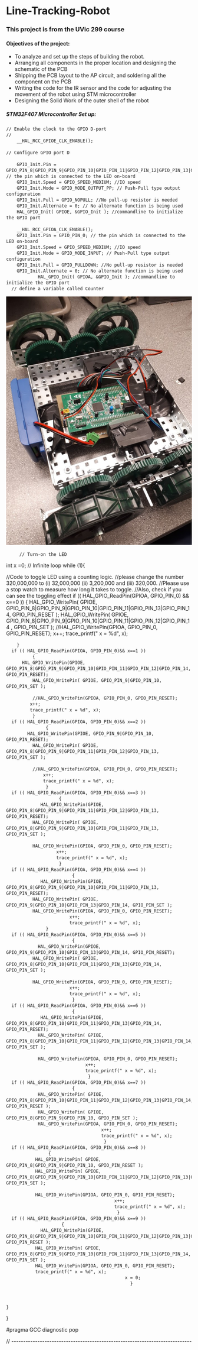 # Line-Tracking-Robot
### This project is from the UVic 299 course ###

#### Objectives of the project: #####
* To analyze and set up the steps of building the robot. 
* Arranging all components in the proper location and  designing the schematic of the PCB 
* Shipping the PCB layout to the AP circuit, and soldering all the component on the PCB
* Writing the code for the IR sensor and the code for adjusting the movement of the robot using STM microcontroller
* Designing the Solid Work of the outer shell of the robot

##### STM32F407 Microcontroller Set up: #####

    // Enable the clock to the GPIO D-port
    //
        __HAL_RCC_GPIOE_CLK_ENABLE();

    // Configure GPIO port D

        GPIO_Init.Pin = GPIO_PIN_8|GPIO_PIN_9|GPIO_PIN_10|GPIO_PIN_11|GPIO_PIN_12|GPIO_PIN_13|GPIO_PIN_14; // the pin which is connected to the LED on-board
        GPIO_Init.Speed = GPIO_SPEED_MEDIUM; //IO speed
        GPIO_Init.Mode = GPIO_MODE_OUTPUT_PP; // Push-Pull type output configuration
        GPIO_Init.Pull = GPIO_NOPULL; //No pull-up resistor is needed
        GPIO_Init.Alternate = 0; // No alternate function is being used
        HAL_GPIO_Init( GPIOE, &GPIO_Init ); //commandline to initialize the GPIO port

        __HAL_RCC_GPIOA_CLK_ENABLE();
        GPIO_Init.Pin = GPIO_PIN_0; // the pin which is connected to the LED on-board
        GPIO_Init.Speed = GPIO_SPEED_MEDIUM; //IO speed
        GPIO_Init.Mode = GPIO_MODE_INPUT; // Push-Pull type output configuration
        GPIO_Init.Pull = GPIO_PULLDOWN; //No pull-up resistor is needed
        GPIO_Init.Alternate = 0; // No alternate function is being used
                HAL_GPIO_Init( GPIOA, &GPIO_Init ); //commandline to initialize the GPIO port
      // define a variable called Counter
 

![alt text](https://github.com/Suchawit/Line-Tracking-Robot/blob/main/Robot_without_case.jpg)

         // Turn-on the LED
int x =0;
// Infinite loop
  while (1){

//Code to toggle LED using a counting logic.
//please change the number 320,000,000 to (i) 32,000,000 (ii) 3,200,000 and (iii) 320,000.
//Please use a stop watch to measure how long it takes to toggle.
//Also, check if you can see the toggling effect
     if ((  HAL_GPIO_ReadPin(GPIOA, GPIO_PIN_0) && x==0 ))
        {
    	 HAL_GPIO_WritePin( GPIOE, GPIO_PIN_8|GPIO_PIN_9|GPIO_PIN_10|GPIO_PIN_11|GPIO_PIN_13|GPIO_PIN_14, GPIO_PIN_RESET );
    	      HAL_GPIO_WritePin( GPIOE, GPIO_PIN_8|GPIO_PIN_9|GPIO_PIN_10|GPIO_PIN_11|GPIO_PIN_12|GPIO_PIN_14 , GPIO_PIN_SET );
    	      //HAL_GPIO_WritePin(GPIOA, GPIO_PIN_0, GPIO_PIN_RESET);
    	  x++;
    	  trace_printf(" x = %d", x);

        }
      if (( HAL_GPIO_ReadPin(GPIOA, GPIO_PIN_0)&& x==1 ))
              {
    	  HAL_GPIO_WritePin(GPIOE, GPIO_PIN_8|GPIO_PIN_9|GPIO_PIN_10|GPIO_PIN_11|GPIO_PIN_12|GPIO_PIN_14, GPIO_PIN_RESET);
          	  HAL_GPIO_WritePin( GPIOE, GPIO_PIN_9|GPIO_PIN_10, GPIO_PIN_SET );

          	  //HAL_GPIO_WritePin(GPIOA, GPIO_PIN_0, GPIO_PIN_RESET);
             x++;
             trace_printf(" x = %d", x);
              }
      if (( HAL_GPIO_ReadPin(GPIOA, GPIO_PIN_0)&& x==2 ))
                   {
			HAL_GPIO_WritePin(GPIOE, GPIO_PIN_9|GPIO_PIN_10, GPIO_PIN_RESET);
              HAL_GPIO_WritePin( GPIOE, GPIO_PIN_8|GPIO_PIN_9|GPIO_PIN_11|GPIO_PIN_12|GPIO_PIN_13, GPIO_PIN_SET );

              //HAL_GPIO_WritePin(GPIOA, GPIO_PIN_0, GPIO_PIN_RESET);
                  x++;
                  trace_printf(" x = %d", x);
                   }
      if (( HAL_GPIO_ReadPin(GPIOA, GPIO_PIN_0)&& x==3 ))
                        {
				 HAL_GPIO_WritePin(GPIOE, GPIO_PIN_8|GPIO_PIN_9|GPIO_PIN_11|GPIO_PIN_12|GPIO_PIN_13, GPIO_PIN_RESET);
              HAL_GPIO_WritePin( GPIOE, GPIO_PIN_8|GPIO_PIN_9|GPIO_PIN_10|GPIO_PIN_11|GPIO_PIN_13, GPIO_PIN_SET );

              HAL_GPIO_WritePin(GPIOA, GPIO_PIN_0, GPIO_PIN_RESET);
                       x++;
                       trace_printf(" x = %d", x);
                        }
      if (( HAL_GPIO_ReadPin(GPIOA, GPIO_PIN_0)&& x==4 ))
                             {
				 HAL_GPIO_WritePin(GPIOE, GPIO_PIN_8|GPIO_PIN_9|GPIO_PIN_10|GPIO_PIN_11|GPIO_PIN_13, GPIO_PIN_RESET);
              HAL_GPIO_WritePin( GPIOE, GPIO_PIN_9|GPIO_PIN_10|GPIO_PIN_13|GPIO_PIN_14, GPIO_PIN_SET );
              HAL_GPIO_WritePin(GPIOA, GPIO_PIN_0, GPIO_PIN_RESET);
                            x++;
                            trace_printf(" x = %d", x);
                   }
      if (( HAL_GPIO_ReadPin(GPIOA, GPIO_PIN_0)&& x==5 ))
                             {
				HAL_GPIO_WritePin(GPIOE, GPIO_PIN_9|GPIO_PIN_10|GPIO_PIN_13|GPIO_PIN_14, GPIO_PIN_RESET);
              HAL_GPIO_WritePin( GPIOE, GPIO_PIN_8|GPIO_PIN_10|GPIO_PIN_11|GPIO_PIN_13|GPIO_PIN_14, GPIO_PIN_SET );

              HAL_GPIO_WritePin(GPIOA, GPIO_PIN_0, GPIO_PIN_RESET);
                            x++;
                            trace_printf(" x = %d", x);
                             }
      if (( HAL_GPIO_ReadPin(GPIOA, GPIO_PIN_0)&& x==6 ))
                             {
				 HAL_GPIO_WritePin(GPIOE, GPIO_PIN_8|GPIO_PIN_10|GPIO_PIN_11|GPIO_PIN_13|GPIO_PIN_14, GPIO_PIN_RESET);
                HAL_GPIO_WritePin( GPIOE, GPIO_PIN_8|GPIO_PIN_10|GPIO_PIN_11|GPIO_PIN_12|GPIO_PIN_13|GPIO_PIN_14, GPIO_PIN_SET );

                HAL_GPIO_WritePin(GPIOA, GPIO_PIN_0, GPIO_PIN_RESET);
                                  x++;
                                  trace_printf(" x = %d", x);
                                   }
      if (( HAL_GPIO_ReadPin(GPIOA, GPIO_PIN_0)&& x==7 ))
                             {
				HAL_GPIO_WritePin( GPIOE, GPIO_PIN_8|GPIO_PIN_10|GPIO_PIN_11|GPIO_PIN_12|GPIO_PIN_13|GPIO_PIN_14, GPIO_PIN_RESET );
                HAL_GPIO_WritePin( GPIOE, GPIO_PIN_8|GPIO_PIN_9|GPIO_PIN_10, GPIO_PIN_SET );
                HAL_GPIO_WritePin(GPIOA, GPIO_PIN_0, GPIO_PIN_RESET);
                                        x++;
                                        trace_printf(" x = %d", x);
                                         }
      if (( HAL_GPIO_ReadPin(GPIOA, GPIO_PIN_0)&& x==8 ))
                    {
			   HAL_GPIO_WritePin( GPIOE, GPIO_PIN_8|GPIO_PIN_9|GPIO_PIN_10, GPIO_PIN_RESET );
               HAL_GPIO_WritePin( GPIOE, GPIO_PIN_8|GPIO_PIN_9|GPIO_PIN_10|GPIO_PIN_11|GPIO_PIN_12|GPIO_PIN_13|GPIO_PIN_14, GPIO_PIN_SET );

               HAL_GPIO_WritePin(GPIOA, GPIO_PIN_0, GPIO_PIN_RESET);
                                             x++;
                                             trace_printf(" x = %d", x);
                                              }
      if (( HAL_GPIO_ReadPin(GPIOA, GPIO_PIN_0)&& x==9 ))
                         {
				 HAL_GPIO_WritePin(GPIOE, GPIO_PIN_8|GPIO_PIN_9|GPIO_PIN_10|GPIO_PIN_11|GPIO_PIN_12|GPIO_PIN_13|GPIO_PIN_14, GPIO_PIN_RESET );
               HAL_GPIO_WritePin( GPIOE, GPIO_PIN_8|GPIO_PIN_9|GPIO_PIN_10|GPIO_PIN_11|GPIO_PIN_13|GPIO_PIN_14, GPIO_PIN_SET );
               HAL_GPIO_WritePin(GPIOA, GPIO_PIN_0, GPIO_PIN_RESET);
               trace_printf(" x = %d", x);
                                                 x = 0;
                                                   }



    }
}

#pragma GCC diagnostic pop

// ----------------------------------------------------------------------------


